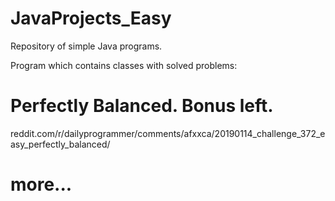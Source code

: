 # JavaProjects_Easy
Repository of simple Java programs.

Program which contains classes with solved problems:

# Perfectly Balanced. Bonus left.
reddit.com/r/dailyprogrammer/comments/afxxca/20190114_challenge_372_easy_perfectly_balanced/

# more...
